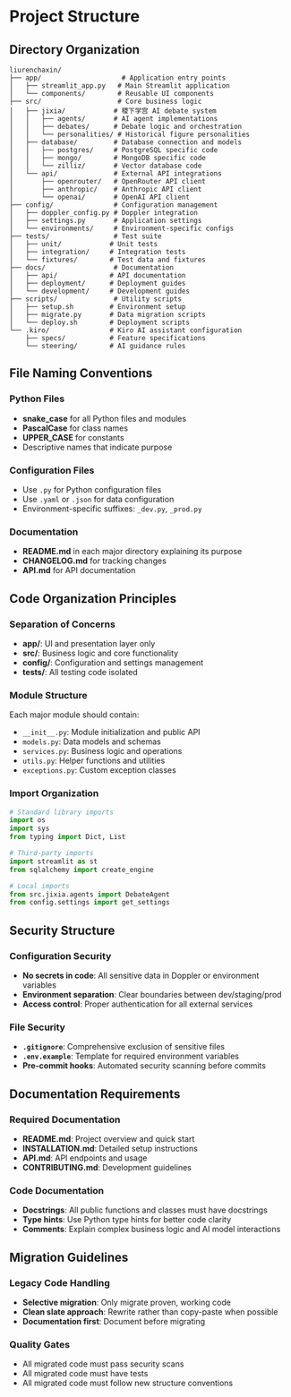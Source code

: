 # Project Structure

## Directory Organization

```
liurenchaxin/
├── app/                    # Application entry points
│   ├── streamlit_app.py   # Main Streamlit application
│   └── components/        # Reusable UI components
├── src/                   # Core business logic
│   ├── jixia/            # 稷下学宫 AI debate system
│   │   ├── agents/       # AI agent implementations
│   │   ├── debates/      # Debate logic and orchestration
│   │   └── personalities/ # Historical figure personalities
│   ├── database/         # Database connection and models
│   │   ├── postgres/     # PostgreSQL specific code
│   │   ├── mongo/        # MongoDB specific code
│   │   └── zilliz/       # Vector database code
│   └── api/              # External API integrations
│       ├── openrouter/   # OpenRouter API client
│       ├── anthropic/    # Anthropic API client
│       └── openai/       # OpenAI API client
├── config/               # Configuration management
│   ├── doppler_config.py # Doppler integration
│   ├── settings.py       # Application settings
│   └── environments/     # Environment-specific configs
├── tests/                # Test suite
│   ├── unit/            # Unit tests
│   ├── integration/     # Integration tests
│   └── fixtures/        # Test data and fixtures
├── docs/                 # Documentation
│   ├── api/             # API documentation
│   ├── deployment/      # Deployment guides
│   └── development/     # Development guides
├── scripts/              # Utility scripts
│   ├── setup.sh         # Environment setup
│   ├── migrate.py       # Data migration scripts
│   └── deploy.sh        # Deployment scripts
└── .kiro/               # Kiro AI assistant configuration
    ├── specs/           # Feature specifications
    └── steering/        # AI guidance rules
```

## File Naming Conventions

### Python Files
- **snake_case** for all Python files and modules
- **PascalCase** for class names
- **UPPER_CASE** for constants
- Descriptive names that indicate purpose

### Configuration Files
- Use `.py` for Python configuration files
- Use `.yaml` or `.json` for data configuration
- Environment-specific suffixes: `_dev.py`, `_prod.py`

### Documentation
- **README.md** in each major directory explaining its purpose
- **CHANGELOG.md** for tracking changes
- **API.md** for API documentation

## Code Organization Principles

### Separation of Concerns
- **app/**: UI and presentation layer only
- **src/**: Business logic and core functionality
- **config/**: Configuration and settings management
- **tests/**: All testing code isolated

### Module Structure
Each major module should contain:
- `__init__.py`: Module initialization and public API
- `models.py`: Data models and schemas
- `services.py`: Business logic and operations
- `utils.py`: Helper functions and utilities
- `exceptions.py`: Custom exception classes

### Import Organization
```python
# Standard library imports
import os
import sys
from typing import Dict, List

# Third-party imports
import streamlit as st
from sqlalchemy import create_engine

# Local imports
from src.jixia.agents import DebateAgent
from config.settings import get_settings
```

## Security Structure

### Configuration Security
- **No secrets in code**: All sensitive data in Doppler or environment variables
- **Environment separation**: Clear boundaries between dev/staging/prod
- **Access control**: Proper authentication for all external services

### File Security
- **`.gitignore`**: Comprehensive exclusion of sensitive files
- **`.env.example`**: Template for required environment variables
- **Pre-commit hooks**: Automated security scanning before commits

## Documentation Requirements

### Required Documentation
- **README.md**: Project overview and quick start
- **INSTALLATION.md**: Detailed setup instructions
- **API.md**: API endpoints and usage
- **CONTRIBUTING.md**: Development guidelines

### Code Documentation
- **Docstrings**: All public functions and classes must have docstrings
- **Type hints**: Use Python type hints for better code clarity
- **Comments**: Explain complex business logic and AI model interactions

## Migration Guidelines

### Legacy Code Handling
- **Selective migration**: Only migrate proven, working code
- **Clean slate approach**: Rewrite rather than copy-paste when possible
- **Documentation first**: Document before migrating

### Quality Gates
- All migrated code must pass security scans
- All migrated code must have tests
- All migrated code must follow new structure conventions